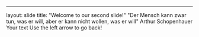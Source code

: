 
---
layout: slide
title: "Welcome to our second slide!"
"Der Mensch kann zwar tun, was er will, aber er kann nicht wollen, was er will" Arthur Schopenhauer
Your text
Use the left arrow to go back!
